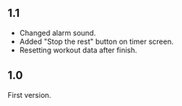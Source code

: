 ## 1.1
- Changed alarm sound.
- Added "Stop the rest" button on timer screen.
- Resetting workout data after finish.

## 1.0
First version.
